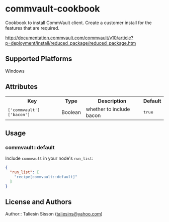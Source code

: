# commvault-cookbook

Cookbook to install CommVault client. Create a customer install for the features that are required.

http://documentation.commvault.com/commvault/v10/article?p=deployment/install/reduced_package/reduced_package.htm

## Supported Platforms

Windows

## Attributes

<table>
  <tr>
    <th>Key</th>
    <th>Type</th>
    <th>Description</th>
    <th>Default</th>
  </tr>
  <tr>
    <td><tt>['commvault']['bacon']</tt></td>
    <td>Boolean</td>
    <td>whether to include bacon</td>
    <td><tt>true</tt></td>
  </tr>
</table>

## Usage

### commvault::default

Include `commvault` in your node's `run_list`:

```json
{
  "run_list": [
    "recipe[commvault::default]"
  ]
}
```

## License and Authors

Author:: Taliesin Sisson (taliesins@yahoo.com)
